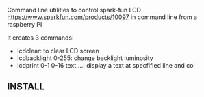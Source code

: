 Command line utilities to control spark-fun LCD https://www.sparkfun.com/products/10097 in command line from a raspberry PI

It creates 3 commands:
  - lcdclear: to clear LCD screen
  - lcdbacklight 0-255: change backlight luminosity
  - lcdprint 0-1 0-16 text....: display a text at specfified line and col
  
INSTALL
---------
